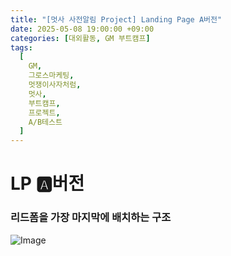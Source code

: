 ```yaml
---
title: "[멋사 사전알림 Project] Landing Page A버전"
date: 2025-05-08 19:00:00 +09:00
categories: [대외활동, GM 부트캠프]
tags:
  [
    GM,
    그로스마케팅,
    멋쟁이사자처럼,
    멋사,
    부트캠프,
    프로젝트,
    A/B테스트
  ]
---
```


# **LP 🅰️버전**

### 리드폼을 가장 마지막에 배치하는 구조

![Image](https://Zihyeoni.github.io/GM/2차프로젝트/LP/LP_A.png)